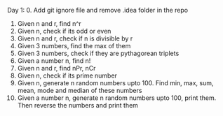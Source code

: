 Day 1:
0. Add git ignore file and remove .idea folder in the repo
1. Given n and r, find n^r 
2. Given n, check if its odd or even
3. Given n and r, check if n is divisible by r
4. Given 3 numbers, find the max of them
5. Given 3 numbers, check if they are pythagorean triplets 
6. Given a number n, find n!
7. Given n and r, find nPr, nCr
8. Given n, check if its prime number 
9. Given n, generate n random numbers upto 100. Find min, max, sum, mean, mode and median of these numbers 
10. Given a number n, generate n random numbers upto 100, print them. Then reverse the numbers and print them
